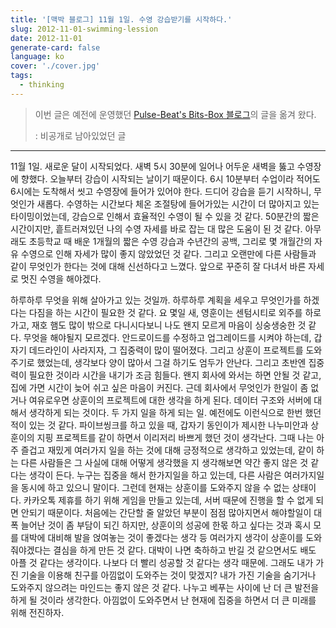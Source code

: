 ```yaml
---
title: '[맥박 블로그] 11월 1일. 수영 강습받기를 시작하다.'
slug: 2012-11-01-swimming-lession
date: 2012-11-01
generate-card: false
language: ko
cover: './cover.jpg'
tags:
  - thinking
---
```


> 이번 글은 예전에 운영했던 [Pulse-Beat's Bits-Box 블로그](https://pulsebeat.tistory.com/)의 글을 옮겨 왔다.
>
> : 비공개로 남아있었던 글

---

11월 1일. 새로운 달이 시작되었다. 새벽 5시 30분에 일어나 어두운 새벽을 뚫고 수영장에 향했다. 오늘부터 강습이 시작되는 날이기 때문이다. 6시 10분부터 수업이라 적어도 6시에는 도착해서 씻고 수영장에 들어가 있어야 한다. 드디어 강습을 듣기 시작하니, 무엇인가 새롭다. 수영하는 시간보다 체온 조절탕에 들어가있는 시간이 더 많아지고 있는 타이밍이었는데, 강습으로 인해서 효율적인 수영이 될 수 있을 것 같다. 50분간의 짧은 시간이지만, 흩트러져있던 나의 수영 자세를 바로 잡는 대 많은 도움이 된 것 같다. 아무래도 초등학교 때 배운 1개월의 짧은 수영 강습과 수년간의 공백, 그리로 몇 개월간의 자유 수영으로 인해 자세가 많이 좋지 않았었던 것 같다. 그리고 오랜만에 다른 사람들과 같이 무엇인가 한다는 것에 대해 신선하다고 느꼈다. 앞으로 꾸준히 잘 다녀서 바른 자세로 멋진 수영을 해야겠다.

하루하루 무엇을 위해 살아가고 있는 것일까. 하루하루 계획을 세우고 무엇인가를 하겠다는 다짐을 하는 시간이 필요한 것 같다. 요 몇일 새, 영훈이는 센텀시티로 외주를 하로 가고, 재호 햄도 많이 밖으로 다니시다보니 나도 왠지 모르게 마음이 싱숭생숭한 것 같다. 무엇을 해야될지 모르겠다. 안드로이드를 수정하고 업그레이드를 시켜야 하는데, 갑자기 데드라인이 사라지자, 그 집중력이 많이 떨어졌다. 그리고 상훈이 프로젝트를 도와주기로 했었는데, 생각보다 양이 많아서 그걸 하기도 엄두가 안난다. 그리고 초반엔 집중력이 필요한 것이라 시간을 내기가 조금 힘들다. 왠지 회사에 와서는 하면 안될 것 같고, 집에 가면 시간이 늦어 쉬고 싶은 마음이 커진다. 근데 회사에서 무엇인가 한일이 좀 없거나 여유로우면 상훈이의 프로젝트에 대한 생각을 하게 된다. 데이터 구조와 서버에 대해서 생각하게 되는 것이다. 두 가지 일을 하게 되는 일. 예전에도 이런식으로 한번 했던 적이 있는 것 같다. 파이브씽크를 하고 있을 때, 갑자기 동인이가 제시한 나누미안과 상훈이의 지핑 프로젝트를 같이 하면서 이리저리 바쁘게 했던 것이 생각난다. 그때 나는 아주 즐겁고 재밌게 여러가지 일을 하는 것에 대해 긍정적으로 생각하고 있었는데, 같이 하는 다른 사람들은 그 사실에 대해 어떻게 생각했을 지 생각해보면 약간 좋지 않은 것 같다는 생각이 든다. 누구는 집중을 해서 한가지일을 하고 있는데, 다른 사람은 여러가지일을 동시에 하고 있으니 말이다. 그런데 현재는 상훈이를 도와주지 않을 수 없는 상태이다. 카카오톡 제휴를 하기 위해 게임을 만들고 있는데, 서버 때문에 진행을 할 수 없게 되면 안되기 때문이다. 처음에는 간단할 줄 알았던 부분이 점점 많아지면서 해야할일이 대폭 늘어난 것이 좀 부담이 되긴 하지만, 상훈이의 성공에 한몫 하고 싶다는 것과 혹시 모를 대박에 대비해 발을 얹여놓는 것이 좋겠다는 생각 등 여러가지 생각이 상훈이를 도와줘야겠다는 결심을 하게 만든 것 같다. 대박이 나면 축하하고 반길 것 같으면서도 배도 아플 것 같다는 생각이다. 나보다 더 빨리 성공할 것 같다는 생각 때문에. 그래도 내가 가진 기술을 이용해 친구를 아낌없이 도와주는 것이 맞겠지? 내가 가진 기술을 숨기거나 도와주지 않으려는 마인드는 좋지 않은 것 같다. 나누고 베푸는 사이에 난 더 큰 발전을 하게 될 것이라 생각한다. 아낌없이 도와주면서 난 현재에 집중을 하면서 더 큰 미래를 위해 전진하자.
